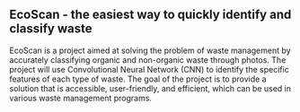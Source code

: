 ## EcoScan - the easiest way to quickly identify and classify waste

EcoScan is a project aimed at solving the problem of waste management by accurately classifying organic and non-organic waste through photos. The project will use Convolutional Neural Network (CNN) to identify the specific features of each type of waste. The goal of the project is to provide a solution that is accessible, user-friendly, and efficient, which can be used in various waste management programs.
<!--

**Here are some ideas to get you started:**

🙋‍♀️ A short introduction - what is your organization all about?
🌈 Contribution guidelines - how can the community get involved?
👩‍💻 Useful resources - where can the community find your docs? Is there anything else the community should know?
🍿 Fun facts - what does your team eat for breakfast?
🧙 Remember, you can do mighty things with the power of [Markdown](https://docs.github.com/github/writing-on-github/getting-started-with-writing-and-formatting-on-github/basic-writing-and-formatting-syntax)
-->
